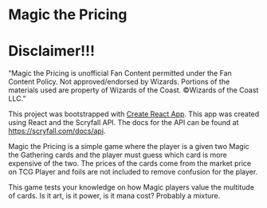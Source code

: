 # Magic the Pricing

# Disclaimer!!!
“Magic the Pricing is unofficial Fan Content permitted under the Fan Content Policy. Not approved/endorsed by Wizards. Portions of the materials used are property of Wizards of the Coast. ©Wizards of the Coast LLC.”

This project was bootstrapped with [Create React App](https://github.com/facebook/create-react-app).
This app was created using React and the Scryfall API. The docs for the API can be found at https://scryfall.com/docs/api.

Magic the Pricing is a simple game where the player is a given two Magic the Gathering cards and the player must guess which card is more expensive of the two. The prices of the cards come from the market price on TCG Player and foils are not included to remove confusion for the player. 

This game tests your knowledge on how Magic players value the multitude of cards. Is it art, is it power, is it mana cost? Probably a mixture.
